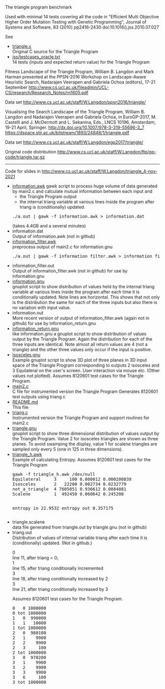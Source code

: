 The triangle program benchmark

Used with minimal 14 tests covering all the code in
"Efficient Multi Objective Higher Order Mutation Testing with Genetic
Programming", Journal of Systems and Software, 83 (2010) pp2416-2430
doi:10.1016/j.jss.2010.07.027

See 
<UL>
<li><a href="jss/triangle.c">triangle.c</a>
<br>Original C source for the Triangle Program
<li><a href="jss/testcases_oracle.txt">jss/testcases_oracle.txt</a>
<br>14 tests (inputs and expected return value) for the Triangle Program
</UL>

Fitness Landscape of the Triangle Program,
William B. Langdon and Mark Harman 
presented at the PPSN-2016 Workshop on Landscape-Aware Heuristic Search,
Nadarajen Veerapen and Gabriela Ochoa (editors), 17-21 September
http://www.cs.ucl.ac.uk/fileadmin/UCL-CS/research/Research_Notes/rn1605.pdf

Data set http://www.cs.ucl.ac.uk/staff/W.Langdon/ppsn2016/triangle/


Visualising the Search Landscape of the Triangle Program,
William B. Langdon and Nadarajen Veerapen and Gabriela Ochoa, in
EuroGP-2017, M. Castelli and J. McDermott and L. Sekanina, Eds.,
LNCS 10196, Amsterdam, 19-21 April, Springer. 
http://dx.doi.org/10.1007/978-3-319-55696-3_7
https://dspace.stir.ac.uk/bitstream/1893/24848/1/triangle.pdf

Data set http://www.cs.ucl.ac.uk/staff/W.Langdon/egp2017/triangle/

Original code distribution http://www.cs.ucl.ac.uk/staff/W.Langdon/ftp/gp-code/triangle.tar.gz

<p>
<hr>
<P>
Code for slides in 
<a href="http://www.cs.ucl.ac.uk/staff/W.Langdon/triangle_4-nov-2021">
http://www.cs.ucl.ac.uk/staff/W.Langdon/triangle_4-nov-2021</a>
<UL>
<li><a href="information.awk">information.awk</a>
gawk script to process huge volume of data generated by main2.c
and calculate mutual information between each input and
<UL>
<li>the Triangle Program output
<li>the internal triang variable at various lines inside the program
after triang is (conditionally) updated.
</UL>
<pre>
./a.out | gawk -f information.awk > information.dat
</pre>(takes 4.4GB and a several minutes)

<li>information.dat
<br>
Output of information.awk (not in github)

<li><a href="information_filter.awk">information_filter.awk</a>
<br>preprocess output of main2.c for information.gnu
<pre>
./a.out | gawk -f information_filter.awk > information_filter.out
</pre>

<li>information_filter.out
<br>
Output of information_filter.awk (not in github) for use by information.gnu

<li><a href="information.gnu">information.gnu</a>
<br>gnuplot script to show distribution of values held by
the internal triang variable at various lines inside the program
after each time it is conditionally updated.
Note lines are horizontal. 
This shows that not only is
the distribution the same for each of the three inputs
but also there is
no variation with input value.

<li>information.out
<br>
More recent version of output of information_filter.awk 
(again not in github) for use by information_return.gnu

<li><a href="information_return.gnu">information_return.gnu</a>
<br>like information.gnu
a gnuplot script to show distribution of values output by
the Triangle Program.
Again the distribution for each of the three inputs are
identical.
Note almost all return values are 4 (not a triangle)
and the other three values only occur if the input is positive.


<li><a href="isosceles.gnu">isosceles.gnu</a>
<br>Example gnuplot script to show 3D plot of three planes in 3D input space of
the Triangle Program corresponding to outputs
2 isosceles and 3 Equilateral
on the user's screen.
User interaction via mouse etc.
(Other values not plotted).
Assumes 8120601 test cases for the Triangle Program.

<li><a href="main2.c">main2.c</a>
<br>C file for instrumented version the Triangle Program
Generates 8120601 test outputs using triang.c

<!-- li main.c not uploaded to reduce confusion with main2.c
Tiny test hardness to run the Triangle Program in triangle.c
for all input values between -100 and +100
(total 8120601 test cases) !-->

<li><a href="README.md">README.md</a>
<br>This file

<li><a href="triang.c">triang.c</a>
<br>Instrumented version the Triangle Program and support routines for main2.c

<li><a href="triangle.gnu">triangle.gnu</a>
<br>gnuplot script to show three dimensional
distribution of values output by the Triangle Program.
Value 2 for isosceles triangles are shown as three planes.
To avoid swamping the display, value 1 for scalene triangles are 
sampled only every 5 (one in 125 in three dimensions).

<li><a href="triangle_h.awk">triangle_h.awk</a>
<br>Example of calculating Entropy.
Assumes 8120601 test cases for the Triangle Program
<pre>
gawk -f triangle_h.awk /dev/null
Equilateral     3     100 0.000012 0.000200839
Isosceles       2   22200 0.002734 0.0232779
not_a_triangle  4 7605851 0.936612 0.0884881
Scalene         1  492450 0.060642 0.245208

entropy in 22.9532     entropy out 0.357175</pre>

<li>triangle.scalene
<br>data file generated from triangle.out by triangle.gnu
(not in github)

<li>triang.out
<br>Distribution of values of internal variable triang
after each time it is (conditionally) updated.
(Not in github.)
<dl>
<dt>0</dt>line 11, after triang = 0;
<dt>1</dt>line 15, after triang conditionally incremented
<dt>3</dt>line 18, after triang conditionally increased by 2
<dt>3</dt>line 21, after triang conditionally increased by 3
</dl>
Assumes 8120601 test cases for the Triangle Program.
<pre>
0   0 1000000
0 tot 1000000
1   0  990000
1   1   10000
1 tot 1000000
2   0  980100
2   1    9900
2   2    9900
2   3     100
2 tot 1000000
3   0  970200
3   1    9900
3   2    9900
3   3    9900
3   6     100
3 tot 1000000
</pre>
</ul>
